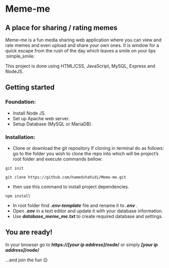 # Meme-me 
## A place for sharing / rating memes

Meme-me is a fun media sharing web application where you can view and rate memes and even upload and share your own ones. It is window for a quick escape from the rush of the day which leaves a smile on your lips :simple_smile:

This project is done using HTML/CSS, JavaScript, MySQL, Express and NodeJS.


## Getting started


### Foundation:

- Install Node JS.
- Set up Apache web server.
- Setup Database (MySQL or MariaDB).


### Installation:
- Clone or download the git repository
If cloning in terminal do as follows:
go to the folder you wish to clone the repo into which will be project’s root
folder and execute commands bellow:

 ```
 git init
 ```

 ```
 git clone https://github.com/hamedshahidi/Meme-me.git
 ```
 - then use this command to install project dependencies.
 ```
 npm install
 ```
- In root folder find  **_.env-template_** file and rename it to  **_.env_** .
- Open  **_.env_**  in a text editor and update it with your database information.
- Use **_database_meme_me.txt_** to create required database and settings.


## You are ready!

In your browser go to
**https://_[your ip address]_/node/** or simply **_[your ip address]_/node/**

...and join the fun :wink:
 












